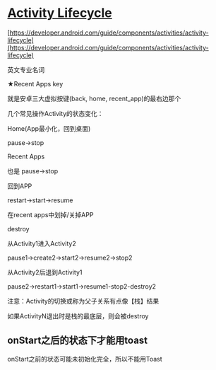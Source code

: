 # [Activity Lifecycle](/2019/12_2/Activity_Lifecycle.md)

[https://developer.android.com/guide/components/activities/activity-lifecycle](https://developer.android.com/guide/components/activities/activity-lifecycle)

<i class="fa fa-hashtag mytitle"></i>
英文专业名词

★Recent Apps key

就是安卓三大虚拟按键(back, home, recent_app)的最右边那个

几个常见操作Activity的状态变化：

<i class="fa fa-hashtag mytitle"></i>
Home(App最小化，回到桌面)

pause->stop

<i class="fa fa-hashtag mytitle"></i>
Recent Apps

也是 pause->stop

<i class="fa fa-hashtag mytitle"></i>
回到APP

restart->start->resume

<i class="fa fa-hashtag mytitle"></i>
在recent apps中划掉/关掉APP

destroy

<i class="fa fa-hashtag mytitle"></i>
从Activity1进入Activity2

pause1->create2->start2->resume2->stop2

<i class="fa fa-hashtag mytitle"></i>
从Activity2后退到Activity1

pause2->restart1->start1->resume1-stop2-destroy2

注意：Activity的切换或称为父子关系有点像【栈】结果

如果ActivityN退出时是栈的最底层，则会被destroy

## onStart之后的状态下才能用toast

onStart之前的状态可能未初始化完全，所以不能用Toast
